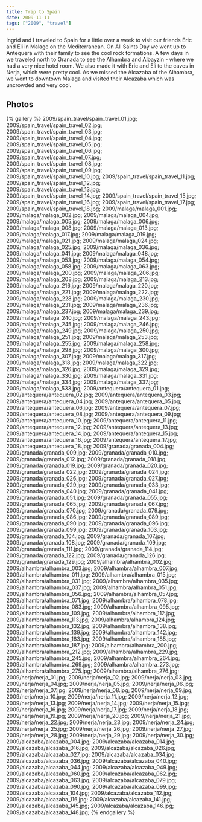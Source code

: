 ```yaml
---
title: Trip to Spain
date: 2009-11-11
tags: ["2009", "travel"]
---
```

Ingrid and I traveled to Spain for a little over a week to visit our friends Eric and Eli in Malage on the Mediterranean. On All Saints Day we went up to Antequera with their family to see the cool rock formations.  A few days in we traveled north to Granada to see the Alhambra and Albayzin - where we had a very nice hotel room.  We also made it with Eric and Eli to the caves in Nerja, which were pretty cool.  As we missed the Alcazaba of the Alhambra, we went to downtown Malaga and visited their Alcazaba which was uncrowded and very cool.

## Photos

{% gallery %} 
2009/spain_travel/spain_travel_01.jpg;
2009/spain_travel/spain_travel_02.jpg;
2009/spain_travel/spain_travel_03.jpg;
2009/spain_travel/spain_travel_04.jpg;
2009/spain_travel/spain_travel_05.jpg;
2009/spain_travel/spain_travel_06.jpg;
2009/spain_travel/spain_travel_07.jpg;
2009/spain_travel/spain_travel_08.jpg;
2009/spain_travel/spain_travel_09.jpg;
2009/spain_travel/spain_travel_10.jpg;
2009/spain_travel/spain_travel_11.jpg;
2009/spain_travel/spain_travel_12.jpg;
2009/spain_travel/spain_travel_13.jpg;
2009/spain_travel/spain_travel_14.jpg;
2009/spain_travel/spain_travel_15.jpg;
2009/spain_travel/spain_travel_16.jpg;
2009/spain_travel/spain_travel_17.jpg;
2009/spain_travel/spain_travel_18.jpg;
2009/malaga/malaga_001.jpg;
2009/malaga/malaga_002.jpg;
2009/malaga/malaga_004.jpg;
2009/malaga/malaga_005.jpg;
2009/malaga/malaga_006.jpg;
2009/malaga/malaga_008.jpg;
2009/malaga/malaga_013.jpg;
2009/malaga/malaga_017.jpg;
2009/malaga/malaga_019.jpg;
2009/malaga/malaga_021.jpg;
2009/malaga/malaga_024.jpg;
2009/malaga/malaga_025.jpg;
2009/malaga/malaga_036.jpg;
2009/malaga/malaga_041.jpg;
2009/malaga/malaga_048.jpg;
2009/malaga/malaga_053.jpg;
2009/malaga/malaga_054.jpg;
2009/malaga/malaga_058.jpg;
2009/malaga/malaga_063.jpg;
2009/malaga/malaga_200.jpg;
2009/malaga/malaga_206.jpg;
2009/malaga/malaga_208.jpg;
2009/malaga/malaga_213.jpg;
2009/malaga/malaga_216.jpg;
2009/malaga/malaga_220.jpg;
2009/malaga/malaga_221.jpg;
2009/malaga/malaga_222.jpg;
2009/malaga/malaga_228.jpg;
2009/malaga/malaga_230.jpg;
2009/malaga/malaga_231.jpg;
2009/malaga/malaga_236.jpg;
2009/malaga/malaga_237.jpg;
2009/malaga/malaga_239.jpg;
2009/malaga/malaga_240.jpg;
2009/malaga/malaga_243.jpg;
2009/malaga/malaga_245.jpg;
2009/malaga/malaga_246.jpg;
2009/malaga/malaga_249.jpg;
2009/malaga/malaga_250.jpg;
2009/malaga/malaga_251.jpg;
2009/malaga/malaga_253.jpg;
2009/malaga/malaga_255.jpg;
2009/malaga/malaga_258.jpg;
2009/malaga/malaga_298.jpg;
2009/malaga/malaga_300.jpg;
2009/malaga/malaga_307.jpg;
2009/malaga/malaga_317.jpg;
2009/malaga/malaga_318.jpg;
2009/malaga/malaga_322.jpg;
2009/malaga/malaga_326.jpg;
2009/malaga/malaga_329.jpg;
2009/malaga/malaga_330.jpg;
2009/malaga/malaga_331.jpg;
2009/malaga/malaga_334.jpg;
2009/malaga/malaga_337.jpg;
2009/malaga/malaga_533.jpg;
2009/antequera/antequera_01.jpg;
2009/antequera/antequera_02.jpg;
2009/antequera/antequera_03.jpg;
2009/antequera/antequera_04.jpg;
2009/antequera/antequera_05.jpg;
2009/antequera/antequera_06.jpg;
2009/antequera/antequera_07.jpg;
2009/antequera/antequera_08.jpg;
2009/antequera/antequera_09.jpg;
2009/antequera/antequera_10.jpg;
2009/antequera/antequera_11.jpg;
2009/antequera/antequera_12.jpg;
2009/antequera/antequera_13.jpg;
2009/antequera/antequera_14.jpg;
2009/antequera/antequera_15.jpg;
2009/antequera/antequera_16.jpg;
2009/antequera/antequera_17.jpg;
2009/antequera/antequera_18.jpg;
2009/granada/granada_004.jpg;
2009/granada/granada_009.jpg;
2009/granada/granada_010.jpg;
2009/granada/granada_012.jpg;
2009/granada/granada_018.jpg;
2009/granada/granada_019.jpg;
2009/granada/granada_020.jpg;
2009/granada/granada_022.jpg;
2009/granada/granada_024.jpg;
2009/granada/granada_026.jpg;
2009/granada/granada_027.jpg;
2009/granada/granada_029.jpg;
2009/granada/granada_033.jpg;
2009/granada/granada_040.jpg;
2009/granada/granada_041.jpg;
2009/granada/granada_051.jpg;
2009/granada/granada_055.jpg;
2009/granada/granada_065.jpg;
2009/granada/granada_067.jpg;
2009/granada/granada_070.jpg;
2009/granada/granada_079.jpg;
2009/granada/granada_086.jpg;
2009/granada/granada_089.jpg;
2009/granada/granada_090.jpg;
2009/granada/granada_096.jpg;
2009/granada/granada_099.jpg;
2009/granada/granada_103.jpg;
2009/granada/granada_104.jpg;
2009/granada/granada_107.jpg;
2009/granada/granada_108.jpg;
2009/granada/granada_109.jpg;
2009/granada/granada_111.jpg;
2009/granada/granada_114.jpg;
2009/granada/granada_122.jpg;
2009/granada/granada_126.jpg;
2009/granada/granada_129.jpg;
2009/alhambra/alhambra_002.jpg;
2009/alhambra/alhambra_003.jpg;
2009/alhambra/alhambra_007.jpg;
2009/alhambra/alhambra_011.jpg;
2009/alhambra/alhambra_015.jpg;
2009/alhambra/alhambra_031.jpg;
2009/alhambra/alhambra_035.jpg;
2009/alhambra/alhambra_037.jpg;
2009/alhambra/alhambra_051.jpg;
2009/alhambra/alhambra_056.jpg;
2009/alhambra/alhambra_057.jpg;
2009/alhambra/alhambra_071.jpg;
2009/alhambra/alhambra_078.jpg;
2009/alhambra/alhambra_083.jpg;
2009/alhambra/alhambra_095.jpg;
2009/alhambra/alhambra_109.jpg;
2009/alhambra/alhambra_112.jpg;
2009/alhambra/alhambra_113.jpg;
2009/alhambra/alhambra_124.jpg;
2009/alhambra/alhambra_132.jpg;
2009/alhambra/alhambra_138.jpg;
2009/alhambra/alhambra_139.jpg;
2009/alhambra/alhambra_142.jpg;
2009/alhambra/alhambra_183.jpg;
2009/alhambra/alhambra_185.jpg;
2009/alhambra/alhambra_187.jpg;
2009/alhambra/alhambra_200.jpg;
2009/alhambra/alhambra_212.jpg;
2009/alhambra/alhambra_229.jpg;
2009/alhambra/alhambra_245.jpg;
2009/alhambra/alhambra_264.jpg;
2009/alhambra/alhambra_269.jpg;
2009/alhambra/alhambra_273.jpg;
2009/alhambra/alhambra_275.jpg;
2009/alhambra/alhambra_276.jpg;
2009/nerja/nerja_01.jpg;
2009/nerja/nerja_02.jpg;
2009/nerja/nerja_03.jpg;
2009/nerja/nerja_04.jpg;
2009/nerja/nerja_05.jpg;
2009/nerja/nerja_06.jpg;
2009/nerja/nerja_07.jpg;
2009/nerja/nerja_08.jpg;
2009/nerja/nerja_09.jpg;
2009/nerja/nerja_10.jpg;
2009/nerja/nerja_11.jpg;
2009/nerja/nerja_12.jpg;
2009/nerja/nerja_13.jpg;
2009/nerja/nerja_14.jpg;
2009/nerja/nerja_15.jpg;
2009/nerja/nerja_16.jpg;
2009/nerja/nerja_17.jpg;
2009/nerja/nerja_18.jpg;
2009/nerja/nerja_19.jpg;
2009/nerja/nerja_20.jpg;
2009/nerja/nerja_21.jpg;
2009/nerja/nerja_22.jpg;
2009/nerja/nerja_23.jpg;
2009/nerja/nerja_24.jpg;
2009/nerja/nerja_25.jpg;
2009/nerja/nerja_26.jpg;
2009/nerja/nerja_27.jpg;
2009/nerja/nerja_28.jpg;
2009/nerja/nerja_29.jpg;
2009/nerja/nerja_30.jpg;
2009/alcazaba/alcazaba_004.jpg;
2009/alcazaba/alcazaba_014.jpg;
2009/alcazaba/alcazaba_016.jpg;
2009/alcazaba/alcazaba_026.jpg;
2009/alcazaba/alcazaba_027.jpg;
2009/alcazaba/alcazaba_034.jpg;
2009/alcazaba/alcazaba_036.jpg;
2009/alcazaba/alcazaba_040.jpg;
2009/alcazaba/alcazaba_044.jpg;
2009/alcazaba/alcazaba_049.jpg;
2009/alcazaba/alcazaba_060.jpg;
2009/alcazaba/alcazaba_062.jpg;
2009/alcazaba/alcazaba_063.jpg;
2009/alcazaba/alcazaba_079.jpg;
2009/alcazaba/alcazaba_090.jpg;
2009/alcazaba/alcazaba_099.jpg;
2009/alcazaba/alcazaba_104.jpg;
2009/alcazaba/alcazaba_112.jpg;
2009/alcazaba/alcazaba_116.jpg;
2009/alcazaba/alcazaba_141.jpg;
2009/alcazaba/alcazaba_145.jpg;
2009/alcazaba/alcazaba_146.jpg;
2009/alcazaba/alcazaba_148.jpg;
{% endgallery %}


